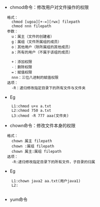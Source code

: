 * chmod命令：修改用户对文件操作的权限
```
  格式：
	chmod [ugoa][+-=][rwx] filepath
	chmod nnn filepath
  参数：
	u：属主（文件的创建者）
	g：属组（文件所属组的成员）
	o：其他用户（除所属组的其他成员）
	a：所有的用户（不属于该组的成员）
	
	+：添加权限
	-：删除权限
	=：赋值权限
	nnn：三位八进制的赋值权限
  选项：
	-R：递归修改指定目录下的所有文件与文件夹
```

* Eg
```
	L1:chmod u+x a.txt
	L2:chmod 750 a.txt
	L3:chmod -R 777 aaa(文件夹)
```






* chown命令：修改文件本身的权限
```
  格式：
	chown 属主 filepath
	chown :属组 filepath
	chown 属主:属组 filepath
  选项：
	-R:递归修改指定目录下的所有文件，子目录的归属
```

* Eg

```
	L1:chown java2 aa.txt(用户java1)
	L2:
	
```

* yum命令
